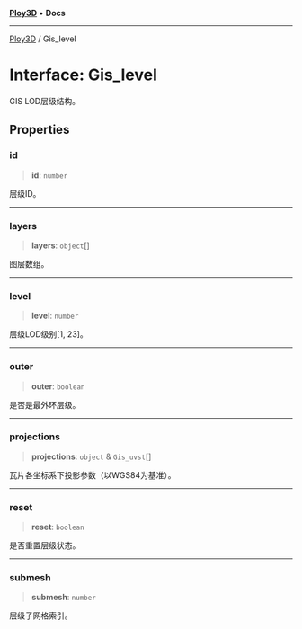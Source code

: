 [**Ploy3D**](../README.md) • **Docs**

***

[Ploy3D](../README.md) / Gis\_level

# Interface: Gis\_level

GIS LOD层级结构。

## Properties

### id

> **id**: `number`

层级ID。

***

### layers

> **layers**: `object`[]

图层数组。

***

### level

> **level**: `number`

层级LOD级别[1, 23]。

***

### outer

> **outer**: `boolean`

是否是最外环层级。

***

### projections

> **projections**: `object` & `Gis_uvst`[]

瓦片各坐标系下投影参数（以WGS84为基准）。

***

### reset

> **reset**: `boolean`

是否重置层级状态。

***

### submesh

> **submesh**: `number`

层级子网格索引。
